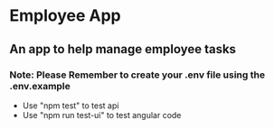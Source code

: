 # Employee App #

## An app to help manage employee tasks ##

### Note: Please Remember to create your .env file using the .env.example ###

- Use "npm test" to test api
- Use "npm run test-ui" to test angular code